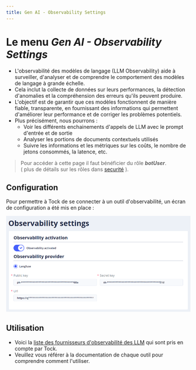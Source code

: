 ```yaml
---
title: Gen AI - Observability Settings
---
```


# Le menu *Gen AI - Observability Settings*

- L'observabilité des modèles de langage (LLM Observability) aide à surveiller, d'analyser et de comprendre le comportement des modèles de langage à grande échelle.
- Cela inclut la collecte de données sur leurs performances, la détection d'anomalies et la compréhension des erreurs qu'ils peuvent produire. 
- L'objectif est de garantir que ces modèles fonctionnent de manière fiable, transparente, en fournissant des informations qui permettent d'améliorer leur performance et de corriger les problèmes potentiels.
- Plus précisément, nous pourrons :
    - Voir les différents enchainements d'appels de LLM avec le prompt d'entrée et de sortie
    - Analyser les portions de documents contextuels utilisés
    - Suivre les informations et les métriques sur les coûts, le nombre de jetons consommés, la latence, etc.


> Pour accéder à cette page il faut bénéficier du rôle **_botUser_**.
> <br />( plus de détails sur les rôles dans [securité](../../../../../admin/securite#rôles) ).

## Configuration
Pour permettre à Tock de se connecter à un outil d'observabilité, un écran de configuration a été mis en place : 

![LLM Observability](../../../../img/gen-ai/gen-ai-feature-observability.png "Ecran de configuration de l'outil d'observation de l'IA")

## Utilisation

- Voici la [liste des fournisseurs d'observabilité des LLM](../../../../user/studio/gen-ai/providers/gen-ai-provider-observability.md) qui sont pris en compte par Tock.
- Veuillez vous référer à la documentation de chaque outil pour comprendre comment l'utiliser.
